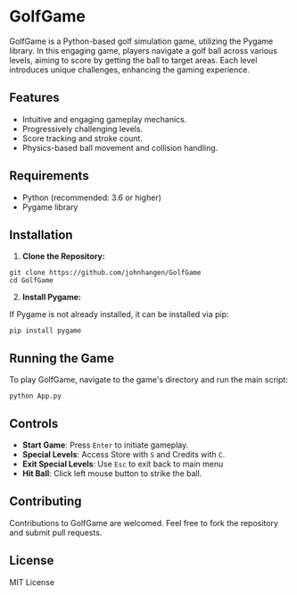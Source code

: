 # GolfGame

GolfGame is a Python-based golf simulation game, utilizing the Pygame library. In this engaging game, players navigate a golf ball across various levels, aiming to score by getting the ball to target areas. Each level introduces unique challenges, enhancing the gaming experience.

## Features

- Intuitive and engaging gameplay mechanics.
- Progressively challenging levels.
- Score tracking and stroke count.
- Physics-based ball movement and collision handling.

## Requirements

- Python (recommended: 3.6 or higher)
- Pygame library

## Installation

1. **Clone the Repository:**

```
git clone https://github.com/johnhangen/GolfGame
cd GolfGame
```

2. **Install Pygame:**

If Pygame is not already installed, it can be installed via pip:

```
pip install pygame
```

## Running the Game

To play GolfGame, navigate to the game's directory and run the main script:

```
python App.py
```

## Controls

- **Start Game**: Press `Enter` to initiate gameplay.
- **Special Levels**: Access Store with `S` and Credits with `C`.
- **Exit Special Levels**: Use `Esc` to exit back to main menu
- **Hit Ball**: Click left mouse button to strike the ball.

## Contributing

Contributions to GolfGame are welcomed. Feel free to fork the repository and submit pull requests.

## License

MIT License
